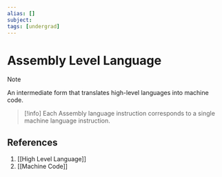 ```yaml
---
alias: []
subject: 
tags: [undergrad]
---
```

# Assembly Level Language

>[!note]
> An intermediate form that translates high-level languages into machine code.

> [!info]
> Each Assembly language instruction corresponds to a single machine language instruction.

## References
1. [[High Level Language]]
2. [[Machine Code]]